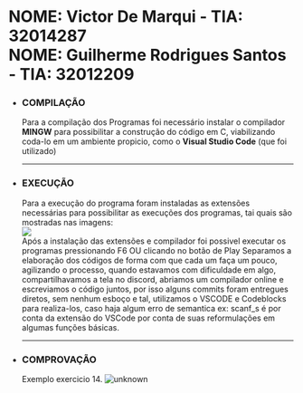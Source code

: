 <h1>
  NOME: Victor De Marqui - TIA: 32014287
  <br>
  NOME: Guilherme Rodrigues Santos - TIA: 32012209
</h1>

<ul>
  <li>
    <h3>COMPILAÇÃO</h3>
    <p>Para a compilação dos Programas foi necessário instalar o compilador <b>MINGW</b> para possibilitar a construção do código em C, viabilizando coda-lo em um ambiente                propicio, como o <b>Visual Studio Code</b> (que foi utilizado)
    </p>
  </li>
  
  <hr>
  
  <li>
    <h3>EXECUÇÃO</h3>
    <p>Para a execução do programa foram instaladas as extensões necessárias para possibilitar as execuções dos programas, tai quais são mostradas nas imagens:      
      <br>
      <img src="https://cdn.discordapp.com/attachments/820795354823786508/941771361108516974/Captura_de_tela_2022-02-11_155943.png">
      <br>
      Após a instalação das extensões e compilador foi possivel executar os programas pressionando F6 OU clicando no botão de Play
      Separamos a elaboração dos códigos de forma com que cada um faça um pouco, agilizando o processo, quando estavamos com dificuldade em algo, compartilhavamos a tela no discord, abriamos um compilador online e escreviamos o código juntos, por isso alguns commits foram entregues diretos, sem nenhum esboço e tal, utilizamos o VSCODE e Codeblocks para realiza-los, caso haja algum erro de semantica ex: scanf_s é por conta da extensão do VSCode por conta de suas reformulações em algumas funções básicas.
    </p>
  </li>
  
  <hr>
  
  <li>
    <h3>COMPROVAÇÃO</h3>
  
Exemplo exercicio 14. 
![unknown](https://user-images.githubusercontent.com/79173856/155128478-131a3148-7761-465f-b08f-18d1a2ce8e9d.png)
